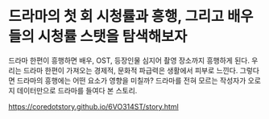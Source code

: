 드라마의 첫 회 시청률과 흥행, 그리고 배우들의 시청률 스탯을 탐색해보자
=====

드라마 한편이 흥행하면 배우, OST, 등장인물 심지어 촬영 장소까지 흥행하게 된다. 우리는 드라마 한편이 가져오는 경제적, 문화적 파급력은 생활에서 피부로 느낀다. 그렇다면 드라마의 흥행에는 어떤 요소가 영향을 미칠까? 드라마를 전혀 모르는 작성자가 오로지 데이터만으로 드라마를 들여다 본 스토리. 

<a href='https://coredotstory.github.io/6VO314ST/story.html'>https://coredotstory.github.io/6VO314ST/story.html</a>